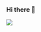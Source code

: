 ### Hi there 👋
<img src="https://capsule-render.vercel.app/api?type=waving&color=auto&height=200&section=header&text=Eunku!%20GitHub!&fontSize=40" />

<!--
**kangeunku/kangeunku** is a ✨ _special_ ✨ repository because its `README.md` (this file) appears on your GitHub profile.

Here are some ideas to get you started:

- 🔭 I’m currently working on ...
- 🌱 I’m currently learning ...
- 👯 I’m looking to collaborate on ...
- 🤔 I’m looking for help with ...
- 💬 Ask me about ...
- 📫 How to reach me: ...
- 😄 Pronouns: ...
- ⚡ Fun fact: ...
-->
